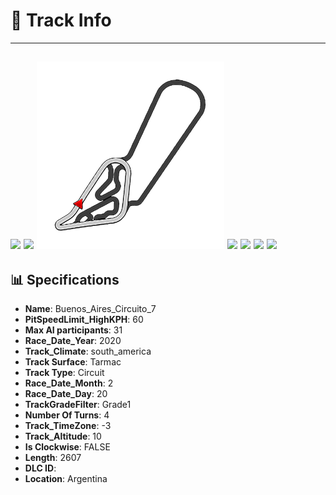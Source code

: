 # 🏁 Track Info

---
![](image_1.jpg)
![](image_2.jpg)
![](image_3.jpg)
![](image_4.jpg)
![](image_5.jpg)
![](image_6.jpg)
![](image_7.jpg)
---

## 📊 Specifications

- **Name**: Buenos_Aires_Circuito_7
- **PitSpeedLimit_HighKPH**: 60
- **Max AI participants**: 31
- **Race_Date_Year**: 2020
- **Track_Climate**: south_america
- **Track Surface**: Tarmac
- **Track Type**: Circuit
- **Race_Date_Month**: 2
- **Race_Date_Day**: 20
- **TrackGradeFilter**: Grade1
- **Number Of Turns**: 4
- **Track_TimeZone**: -3
- **Track_Altitude**: 10
- **Is Clockwise**: FALSE
- **Length**: 2607
- **DLC ID**: 
- **Location**: Argentina
